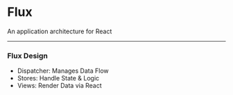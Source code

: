 # Flux 

An application architecture for React

---

### Flux Design

- Dispatcher: Manages Data Flow
- Stores: Handle State & Logic
- Views: Render Data via React
